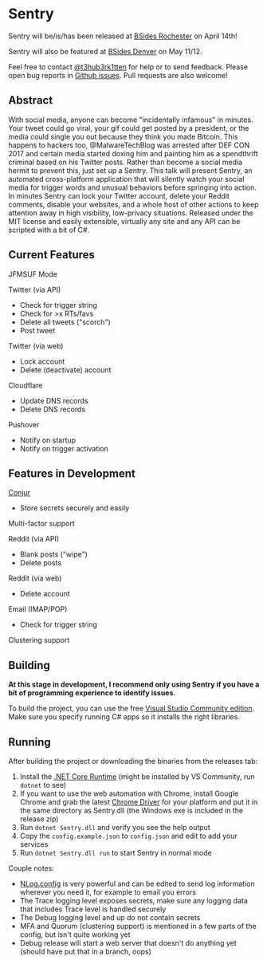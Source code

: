 Sentry
======

Sentry will be/is/has been released at [BSides Rochester](https://www.bsidesroc.com/schedule/) on April 14th!

Sentry will also be featured at [BSides Denver](https://www.bsidesden.org/) on May 11/12.

Feel free to contact [@t3hub3rk1tten](https://twitter.com/t3hub3rk1tten) for help or to send feedback. Please open bug reports in [Github issues](https://github.com/T3hUb3rK1tten/Sentry/issues). Pull requests are also welcome!

Abstract
--------
With social media, anyone can become "incidentally infamous" in minutes. Your tweet could go viral, your gif could get posted by a president, or the media could single you out because they think you made Bitcoin. This happens to hackers too, @MalwareTechBlog was arrested after DEF CON 2017 and certain media started doxing him and painting him as a spendthrift criminal based on his Twitter posts. Rather than become a social media hermit to prevent this, just set up a Sentry. This talk will present Sentry, an automated cross-platform application that will silently watch your social media for trigger words and unusual behaviors before springing into action. In minutes Sentry can lock your Twitter account, delete your Reddit comments, disable your websites, and a whole host of other actions to keep attention away in high visibility, low-privacy situations. Released under the MIT license and easily extensible, virtually any site and any API can be scripted with a bit of C#.

Current Features
-------
JFMSUF Mode

Twitter (via API)
- Check for trigger string
- Check for >x RTs/favs
- Delete all tweets ("scorch")
- Post tweet

Twitter (via web)  
- Lock account
- Delete (deactivate) account

Cloudflare  
- Update DNS records
- Delete DNS records

Pushover  
- Notify on startup
- Notify on trigger activation

Features in Development
-------
[Conjur](https://github.com/cyberark/conjur)
- Store secrets securely and easily

Multi-factor support

Reddit (via API)
- Blank posts ("wipe")
- Delete posts

Reddit (via web)
- Delete account

Email (IMAP/POP)
- Check for trigger string

Clustering support

Building
--------
**At this stage in development, I recommend only using Sentry if you have a bit of programming experience to identify issues.**

To build the project, you can use the free [Visual Studio Community edition](https://www.visualstudio.com/vs/community/). Make sure you specify running C# apps so it installs the right libraries.

Running
-------
After building the project or downloading the binaries from the releases tab:
1. Install the [.NET Core Runtime](https://www.microsoft.com/net/download/Windows/run) (might be installed by VS Community, run `dotnet` to see)
2. If you want to use the web automation with Chrome, install Google Chrome and grab the latest [Chrome Driver](https://sites.google.com/a/chromium.org/chromedriver/downloads) for your platform and put it in the same directory as Sentry.dll (the Windows exe is included in the release zip)
3. Run `dotnet Sentry.dll` and verify you see the help output
4. Copy the `config.example.json` to `config.json` and edit to add your services
5. Run `dotnet Sentry.dll run` to start Sentry in normal mode

Couple notes:
- [NLog.config](https://github.com/nlog/nlog/wiki/Configuration-file) is very powerful and can be edited to send log information wherever you need it, for example to email you errors
- The Trace logging level exposes secrets, make sure any logging data that includes Trace level is handled securely
- The Debug logging level and up do not contain secrets
- MFA and Quorum (clustering support) is mentioned in a few parts of the config, but isn't quite working yet
- Debug release will start a web server that doesn't do anything yet (should have put that in a branch, oops)
